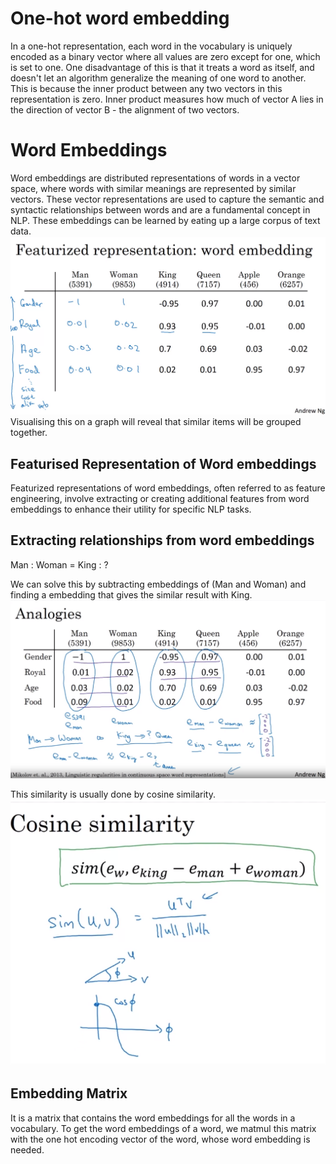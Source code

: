 # One-hot word embedding
In a one-hot representation, each word in the vocabulary is uniquely encoded as a binary vector where all values are zero except for one, which is set to one. 
One disadvantage of this is that it treats a word as itself, and doesn't let an algorithm generalize the meaning of one word to another.
This is because the inner product between any two vectors in this representation is zero.
Inner product measures how much of vector A lies in the direction of vector B - the alignment of two vectors.

# Word Embeddings
Word embeddings are distributed representations of words in a vector space, where words with similar meanings are represented by similar vectors. These vector representations are used to capture the semantic and syntactic relationships between words and are a fundamental concept in NLP. These embeddings can be learned by eating up a large corpus of text data.
![Alt text](<Screenshot from 2023-10-20 20-29-14.png>)
Visualising this on a graph will reveal that similar items will be grouped together.

## Featurised Representation of Word embeddings
Featurized representations of word embeddings, often referred to as feature engineering, involve extracting or creating additional features from word embeddings to enhance their utility for specific NLP tasks.

## Extracting relationships from word embeddings
Man : Woman  =  King : ?

We can solve this by subtracting embeddings of (Man and Woman) and finding a embedding that gives the similar result with King.
![Alt text](<Screenshot from 2023-10-20 21-00-18.png>)

 This similarity is usually done by cosine similarity. 
![Alt text](<Screenshot from 2023-10-20 21-07-46.png>)

## Embedding Matrix
It is a matrix that contains the word embeddings for all the words in a vocabulary. To get the word embeddings of a word, we matmul this matrix with the one hot encoding vector of the word, whose word embedding is needed.